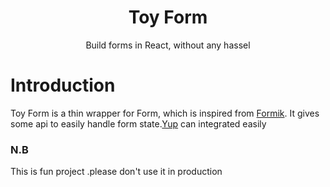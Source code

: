 

<h1 align="center">Toy Form</h1>

<p align="center">
Build forms in React, without any hassel
</p>


# Introduction
Toy Form is a thin  wrapper for Form, which is inspired from [Formik](https://formik.org/docs/overview).
It gives some api to easily handle form state.[Yup](https://github.com/jquense/yup) can integrated easily


### N.B
This is fun project .please don't use it in production 
